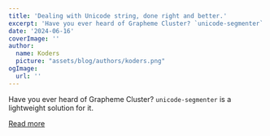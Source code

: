```yaml
---
title: 'Dealing with Unicode string, done right and better.'
excerpt: 'Have you ever heard of Grapheme Cluster? `unicode-segmenter` is a lightweight solution for it.'
date: '2024-06-16'
coverImage: ''
author:
  name: Koders
  picture: "assets/blog/authors/koders.png"
ogImage:
  url: ''
---
```


Have you ever heard of Grapheme Cluster? `unicode-segmenter` is a lightweight solution for it.

[Read more](https://dev.to/cometkim/dealing-with-unicode-string-done-right-and-better-2nei)
